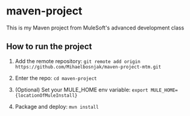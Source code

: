 # maven-project

This is my Maven project from MuleSoft's advanced development class

## How to run the project

1. Add the remote repository: `git remote add origin https://github.com/Mihaelbosnjak/maven-project-mtm.git`

1. Enter the repo: `cd maven-project`

1. (Optional) Set your MULE_HOME env variable: `export MULE_HOME={locationOfMuleInstall}`

1. Package and deploy: `mvn install`
